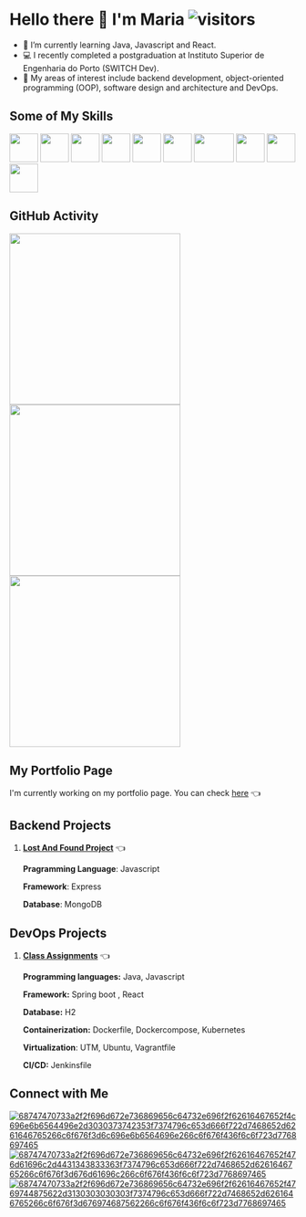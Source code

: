 # Hello there 👋 I'm Maria ![visitors](https://komarev.com/ghpvc/?username=maria-parreira)

- 📗 I’m currently learning Java, Javascript and React.
- 💻 I recently completed a postgraduation at Instituto Superior de Engenharia do Porto (SWITCH Dev).
- 🎯 My areas of interest include backend development, object-oriented programming (OOP), software design and architecture and DevOps.

## Some of My Skills

<img src="https://github.com/user-attachments/assets/899d6979-d045-4b68-b622-01dae04488d6" width="50" height="50">
<img src="https://github.com/user-attachments/assets/7759516a-3382-4153-be92-673c0fb9dd1c" width="50" height="50">
<img src="https://github.com/user-attachments/assets/13995761-7588-4b8b-b3c8-696ec08ce48a" width="50" height="50">
<img src="https://github.com/user-attachments/assets/f6de4dad-7c04-4083-9a9f-619d82f9be11" width="50" height="50">
<img src="https://github.com/user-attachments/assets/812bcc91-d9d3-4d0f-bd8f-b79cfd6e0166" width="50" height="50">
<img src="https://github.com/user-attachments/assets/c97158a1-36f0-4918-8a62-96ecede09c08" width="50" height="50">
<img src="https://github.com/user-attachments/assets/1a6bd125-7d4d-4612-8e46-3f689254006c" width="70" height="50">
<img src="https://github.com/user-attachments/assets/b5d7f9a7-7c92-48db-bc03-0822d0108f3f" width="50" height="50">
<img src="https://github.com/user-attachments/assets/d798c2f9-b1a0-450f-b44a-21cad6f489d2" width="50" height="50">
<img src="https://github.com/user-attachments/assets/b062ecb5-5e84-4398-8c8a-e5814168615a" width="50" height="50">

 ## GitHub Activity
 
<img src="https://github-readme-stats.vercel.app/api/top-langs/?username=maria-parreira&layout=compact" width="300" height="300"> <img src="https://github-readme-streak-stats.herokuapp.com/?user=maria-parreira&theme=default&hide_border=true" width="300" height="300"> <img src="https://github-readme-stats.vercel.app/api?username=maria-parreira&show_icons=true&theme=default" width="300" height="300">

## My Portfolio Page

I'm currently working on my portfolio page. You can check [here](https://maria-parreira.github.io/Portfolio/) 👈

## Backend Projects

1. **[Lost And Found Project](https://github.com/maria-parreira/lost-and-found)** 👈
   
    **Pragramming Language**: Javascript
    
    **Framework**: Express
    
    **Database**: MongoDB


## DevOps Projects

1. **[Class Assignments](https://github.com/maria-parreira/devops-switch-dev)** 👈

   **Programming languages:** Java, Javascript
   
   **Framework:** Spring boot , React
   
   **Database:** H2

   **Containerization:** Dockerfile, Dockercompose, Kubernetes
 
   **Virtualization**: UTM, Ubuntu, Vagrantfile

   **CI/CD:** Jenkinsfile



## Connect with Me
[![68747470733a2f2f696d672e736869656c64732e696f2f62616467652f4c696e6b6564496e2d3030373742353f7374796c653d666f722d7468652d6261646765266c6f676f3d6c696e6b6564696e266c6f676f436f6c6f723d7768697465](https://github.com/user-attachments/assets/83bdadf0-0518-4bb3-a296-ecff8ccef211)](https://www.linkedin.com/in/maria-parreira-a85324123/)
[![68747470733a2f2f696d672e736869656c64732e696f2f62616467652f476d61696c2d4431343833363f7374796c653d666f722d7468652d6261646765266c6f676f3d676d61696c266c6f676f436f6c6f723d7768697465](https://github.com/user-attachments/assets/e1f8511b-42f4-4131-be19-c2a6638eeeab)](mailto:mariaparreira71@gmail.com)
[![68747470733a2f2f696d672e736869656c64732e696f2f62616467652f4769744875622d3130303030303f7374796c653d666f722d7468652d6261646765266c6f676f3d676974687562266c6f676f436f6c6f723d7768697465](https://github.com/user-attachments/assets/6157e63b-51df-4d6b-8f3d-d0c4c173b086)](https://github.com/maria-parreira)





